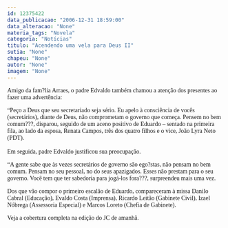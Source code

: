 ```yaml
---
id: 12375422
data_publicacao: "2006-12-31 18:59:00"
data_alteracao: "None"
materia_tags: "Novela"
categoria: "Notícias"
titulo: "Acendendo uma vela para Deus II"
sutia: "None"
chapeu: "None"
autor: "None"
imagem: "None"
---
```

<p><P><FONT face=Verdana>Amigo da fam?lia Arraes, o padre Edvaldo também chamou a atenção dos presentes ao fazer uma advertência: </FONT></P></p>
<p><P><FONT face=Verdana>“Peço a Deus que seu secretariado seja sério. Eu apelo à consciência de vocês (secretários), diante de Deus, não comprometam o governo que começa. Pensem no bem comum???, disparou, seguido de um aceno positivo de Eduardo – sentado na primeira fila, ao lado da esposa, Renata Campos, três dos quatro filhos e o vice, João Lyra Neto (PDT).<BR><BR>Em seguida, padre Edvaldo justificou sua preocupação. </FONT></P></p>
<p><P><FONT face=Verdana>“A gente sabe que às vezes secretários de governo são ego?stas, não pensam no bem comum. Pensam no seu pessoal, no do seus apazigados. Esses não prestam para o seu governo. Você tem que ter sabedoria para jogá-los fora???, surpreendeu mais uma vez. </FONT></P></p>
<p><P><FONT face=Verdana>Dos que vão compor o primeiro escalão de Eduardo, compareceram à missa Danilo Cabral (Educação), Evaldo Costa (Imprensa), Ricardo Leitão (Gabinete Civil), Izael Nóbrega (Assessoria Especial) e Marcos Loreto (Chefia de Gabinete).</FONT></P></p>
<p><P><FONT face=Verdana>Veja a cobertura completa na edição do JC de amanhã.</FONT></P> </p>
